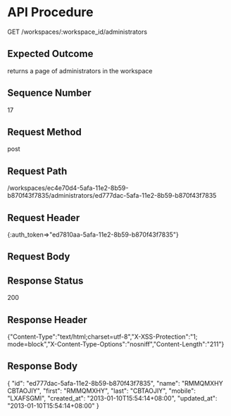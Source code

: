 # API Procedure
GET /workspaces/:workspace_id/administrators
## Expected Outcome
returns a page of administrators in the workspace
## Sequence Number
17
## Request Method
post
## Request Path
/workspaces/ec4e70d4-5afa-11e2-8b59-b870f43f7835/administrators/ed777dac-5afa-11e2-8b59-b870f43f7835
## Request Header
{:auth_token=>"ed7810aa-5afa-11e2-8b59-b870f43f7835"}
## Request Body


## Response Status
200
## Response Header
{"Content-Type":"text/html;charset=utf-8","X-XSS-Protection":"1; mode=block","X-Content-Type-Options":"nosniff","Content-Length":"211"}

## Response Body
{
  "id": "ed777dac-5afa-11e2-8b59-b870f43f7835",
  "name": "RMMQMXHY CBTAOJIY",
  "first": "RMMQMXHY",
  "last": "CBTAOJIY",
  "mobile": "LXAFSGMI",
  "created_at": "2013-01-10T15:54:14+08:00",
  "updated_at": "2013-01-10T15:54:14+08:00"
}
